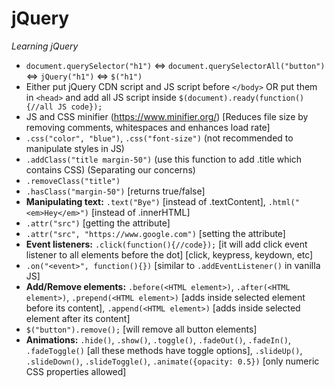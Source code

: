# jQuery

*Learning jQuery*

- `document.querySelector("h1")` <=> `document.querySelectorAll("button")` <=> `jQuery("h1")` <=> `$("h1")`
- Either put jQuery CDN script and JS script before `</body>` OR put them in `<head>` and add all JS script inside `$(document).ready(function(){//all JS code});`
- JS and CSS minifier (https://www.minifier.org/) [Reduces file size by removing comments, whitespaces and enhances load rate]
- `.css("color", "blue")`, `.css("font-size")` (not recommended to manipulate styles in JS)
- `.addClass("title margin-50")` (use this function to add .title which contains CSS) (Separating our concerns)
- `.removeClass("title")`
- `.hasClass("margin-50")` [returns true/false]
- **Manipulating text:** `.text("Bye")` [instead of .textContent], `.html("<em>Hey</em>")` [instead of .innerHTML]
- `.attr("src")` [getting the attribute]
- `.attr("src", "https://www.google.com")` [setting the attribute]
- **Event listeners:** `.click(function(){//code});` [it will add click event listener to all elements before the dot] [click, keypress, keydown, etc]
- `.on("<event>", function(){})` [similar to `.addEventListener()` in vanilla JS]
- **Add/Remove elements:** `.before(<HTML element>)`, `.after(<HTML element>)`, `.prepend(<HTML element>)` [adds inside selected element before its content], `.append(<HTML element>)` [adds inside selected element after its content]
- `$("button").remove();` [will remove all button elements]
- **Animations:** `.hide()`, `.show()`, `.toggle()`, `.fadeOut()`, `.fadeIn()`, `.fadeToggle()` [all these methods have toggle options], `.slideUp()`, `.slideDown()`, `.slideToggle()`, `.animate({opacity: 0.5})` [only numeric CSS properties allowed]
